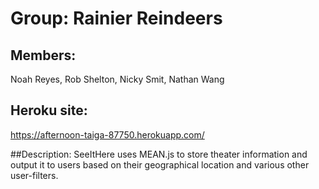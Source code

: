 # Group: Rainier Reindeers

## Members:
 Noah Reyes, Rob Shelton, Nicky Smit, Nathan Wang

## Heroku site:
https://afternoon-taiga-87750.herokuapp.com/

##Description:
SeeItHere uses MEAN.js to store theater information and output it to users based on their geographical location and various other user-filters.
